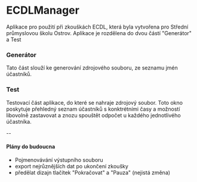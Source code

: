 # ECDLManager
Aplikace pro použití při zkouškách ECDL, která byla vytvořena pro Střední průmyslovou školu Ostrov. Aplikace je rozdělena do dvou částí "Generátor" a Test

### Generátor
Tato část slouží ke generování zdrojového souboru, ze seznamu jmén účastníků.

### Test
Testovací část aplikace, do které se nahraje zdrojový soubor. Toto okno poskytuje přehledný seznam účastníků s konktrétními časy a možností libovolně zastavovat a znozu spouštět odpočet u každého jednotlivého účastníka.

--

#### Plány do budoucna
- Pojmenovávání výstupního souboru
- export nejrůznějších dat po ukončení zkoušky
- předělat dizajn tlačítek "Pokračovat" a "Pauza" (nejistá změna)
